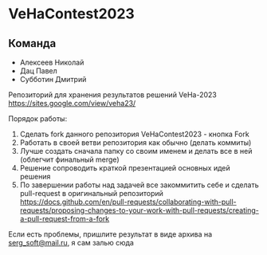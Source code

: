 # VeHaContest2023

## Команда
* Алексеев Николай
* Дац Павел
* Субботин Дмитрий

Репозиторий для хранения результатов решений VeHa-2023 https://sites.google.com/view/veha23/

Порядок работы: 

1. Сделать fork данного репозитория VeHaContest2023 - кнопка Fork
2. Работать в своей ветви репозитория как обычно (делать коммиты)
3. Лучше создать сначала папку со своим именем и делать все в ней (облегчит финальный merge)
4. Решение сопроводить краткой презентацией основных идей решения 
5. По завершении работы над задачей все закоммитить себе и сделать pull-request в оригинальный репозиторий
https://docs.github.com/en/pull-requests/collaborating-with-pull-requests/proposing-changes-to-your-work-with-pull-requests/creating-a-pull-request-from-a-fork

Если есть проблемы, пришлите результат в виде архива на serg_soft@mail.ru, я сам залью сюда
